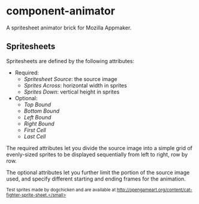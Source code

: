 component-animator
================

A spritesheet animator brick for Mozilla Appmaker.

Spritesheets
------------

Spritesheets are defined by the following attributes:

* Required: 
    * *Spritesheet Source*: the source image
    * *Sprites Across*: horizontal width in sprites
    * *Sprites Down*: vertical height in sprites
* Optional:
    * *Top Bound*
    * *Bottom Bound*
    * *Left Bound*
    * *Right Bound*
    * *First Cell*
    * *Last Cell*

The required attributes let you divide the source image into a simple grid of evenly-sized sprites
to be displayed sequentially from left to right, row by row. 


The optional attributes let you further limit the portion of the source image used, and specify
different starting and ending frames for the animation.

<small>Test sprites made by dogchicken and are available at http://opengameart.org/content/cat-fighter-sprite-sheet.</small>